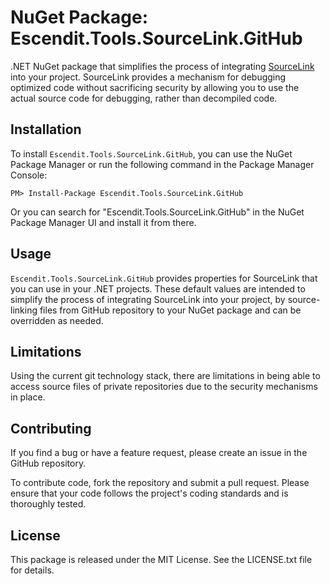 # NuGet Package: Escendit.Tools.SourceLink.GitHub
.NET NuGet package
that simplifies the process of integrating [SourceLink](https://github.com/dotnet/sourcelink) into your project.
SourceLink provides a mechanism for debugging optimized code
without sacrificing security by allowing you to use the actual source code for debugging,
rather than decompiled code.

## Installation
To install `Escendit.Tools.SourceLink.GitHub`,
you can use the NuGet Package Manager or run the following command in the Package Manager Console:

```shell
PM> Install-Package Escendit.Tools.SourceLink.GitHub
```
Or you can search for "Escendit.Tools.SourceLink.GitHub"
in the NuGet Package Manager UI and install it from there.

## Usage
`Escendit.Tools.SourceLink.GitHub` provides properties for SourceLink
that you can use in your .NET projects.
These default values are intended to simplify the process of integrating SourceLink into your project,
by source-linking files from GitHub repository to your NuGet package and can be overridden as needed.

## Limitations
Using the current git technology stack, there are limitations in being able
to access source files of private repositories due to the security mechanisms in place.

## Contributing
If you find a bug or have a feature request, please create an issue in the GitHub repository.

To contribute code, fork the repository and submit a pull request.
Please ensure that your code follows the project's coding standards and is thoroughly tested.

## License
This package is released under the MIT License. See the LICENSE.txt file for details.

